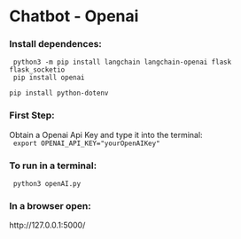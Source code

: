 <h1> Chatbot - Openai </h1>

<h3> Install dependences: </h3>
    
<code> python3 -m pip install langchain langchain-openai flask flask_socketio</code> <br>
<code> pip install openai </code> <br>
<code> pip install python-dotenv </code> <br>

<h3> First Step: </h3>
<text>Obtain a Openai Api Key and type it into the terminal:</text><br>
<code> export OPENAI_API_KEY="yourOpenAIKey"</code>

<h3> To run in a terminal: </h3>
<code> python3 openAI.py </code>

<h3> In a browser open: </h3>
<link> http://127.0.0.1:5000/ </link>

